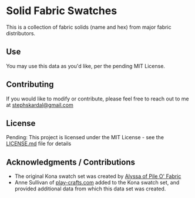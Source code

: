 # Solid Fabric Swatches

This is a collection of fabric solids (name and hex) from major fabric distributors.

## Use

You may use this data as you'd like, per the pending MIT License.

## Contributing

If you would like to modify or contribute, please feel free to reach out to me at [stephskardal@gmail.com](mailto:stephskardal@gmail.com)

## License

Pending: This project is licensed under the MIT License - see the [LICENSE.md](LICENSE.md) file for details

## Acknowledgments / Contributions

* The original Kona swatch set was created by [Alyssa of Pile O' Fabric](https://pileofabric.com/blogs/modern-quilting/15173769-kona-illustrator-swatches-install-tutorial)
* Anne Sullivan of [play-crafts.com](http://www.play-crafts.com/blog/tools/) added to the Kona swatch set, and provided additional data from which this data set was created.
